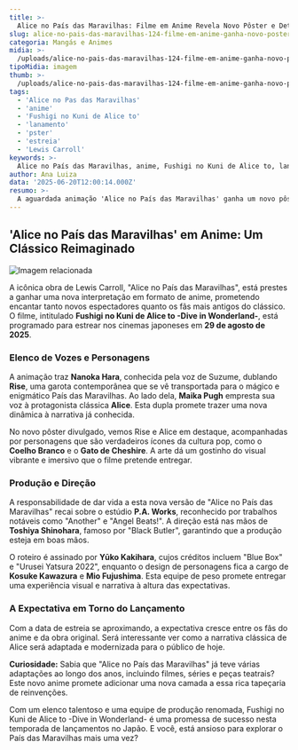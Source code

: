 ```yaml
---
title: >-
  Alice no País das Maravilhas: Filme em Anime Revela Novo Pôster e Detalhes
slug: alice-no-pais-das-maravilhas-124-filme-em-anime-ganha-novo-poster
categoria: Mangás e Animes
midia: >-
  /uploads/alice-no-pais-das-maravilhas-124-filme-em-anime-ganha-novo-poster-thumb.webp
tipoMidia: imagem
thumb: >-
  /uploads/alice-no-pais-das-maravilhas-124-filme-em-anime-ganha-novo-poster-thumb.webp
tags:
  - 'Alice no Pas das Maravilhas'
  - 'anime'
  - 'Fushigi no Kuni de Alice to'
  - 'lanamento'
  - 'pster'
  - 'estreia'
  - 'Lewis Carroll'
keywords: >-
  Alice no País das Maravilhas, anime, Fushigi no Kuni de Alice to, lançamento, pôster, estreia, Lewis Carroll
author: Ana Luiza
data: '2025-06-20T12:00:14.000Z'
resumo: >-
  A aguardada animação 'Alice no País das Maravilhas' ganha um novo pôster, revelando personagens clássicos e uma estreia prevista para agosto nos cinemas japoneses.
---
```


## 'Alice no País das Maravilhas' em Anime: Um Clássico Reimaginado

![Imagem relacionada](/uploads/alice-no-pais-das-maravilhas-124-filme-em-anime-ganha-novo-poster-0.webp)

A icônica obra de Lewis Carroll, "Alice no País das Maravilhas", está prestes a ganhar uma nova interpretação em formato de anime, prometendo encantar tanto novos espectadores quanto os fãs mais antigos do clássico. O filme, intitulado **Fushigi no Kuni de Alice to -Dive in Wonderland-**, está programado para estrear nos cinemas japoneses em **29 de agosto de 2025**.

### Elenco de Vozes e Personagens

A animação traz **Nanoka Hara**, conhecida pela voz de Suzume, dublando **Rise**, uma garota contemporânea que se vê transportada para o mágico e enigmático País das Maravilhas. Ao lado dela, **Maika Pugh** empresta sua voz à protagonista clássica **Alice**. Esta dupla promete trazer uma nova dinâmica à narrativa já conhecida.

No novo pôster divulgado, vemos Rise e Alice em destaque, acompanhadas por personagens que são verdadeiros ícones da cultura pop, como o **Coelho Branco** e o **Gato de Cheshire**. A arte dá um gostinho do visual vibrante e imersivo que o filme pretende entregar.

### Produção e Direção

A responsabilidade de dar vida a esta nova versão de "Alice no País das Maravilhas" recai sobre o estúdio **P.A. Works**, reconhecido por trabalhos notáveis como "Another" e "Angel Beats!". A direção está nas mãos de **Toshiya Shinohara**, famoso por "Black Butler", garantindo que a produção esteja em boas mãos.

O roteiro é assinado por **Yūko Kakihara**, cujos créditos incluem "Blue Box" e "Urusei Yatsura 2022", enquanto o design de personagens fica a cargo de **Kosuke Kawazura** e **Mio Fujushima**. Esta equipe de peso promete entregar uma experiência visual e narrativa à altura das expectativas.

### A Expectativa em Torno do Lançamento

Com a data de estreia se aproximando, a expectativa cresce entre os fãs do anime e da obra original. Será interessante ver como a narrativa clássica de Alice será adaptada e modernizada para o público de hoje.

**Curiosidade:** Sabia que "Alice no País das Maravilhas" já teve várias adaptações ao longo dos anos, incluindo filmes, séries e peças teatrais? Este novo anime promete adicionar uma nova camada a essa rica tapeçaria de reinvenções.

Com um elenco talentoso e uma equipe de produção renomada, Fushigi no Kuni de Alice to -Dive in Wonderland- é uma promessa de sucesso nesta temporada de lançamentos no Japão. E você, está ansioso para explorar o País das Maravilhas mais uma vez?